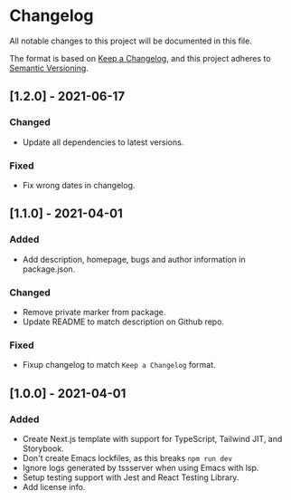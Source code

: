 # Changelog

All notable changes to this project will be documented in this file.

The format is based on [Keep a Changelog](https://keepachangelog.com/en/1.0.0/),
and this project adheres to [Semantic Versioning](https://semver.org/spec/v2.0.0.html).

## [1.2.0] - 2021-06-17

### Changed

- Update all dependencies to latest versions.

### Fixed

- Fix wrong dates in changelog.

## [1.1.0] - 2021-04-01

### Added

- Add description, homepage, bugs and author information in package.json.

### Changed

- Remove private marker from package.
- Update README to match description on Github repo.

### Fixed

- Fixup changelog to match `Keep a Changelog` format.

## [1.0.0] - 2021-04-01

### Added

- Create Next.js template with support for TypeScript, Tailwind JIT, and Storybook.
- Don't create Emacs lockfiles, as this breaks `npm run dev`
- Ignore logs generated by tssserver when using Emacs with lsp.
- Setup testing support with Jest and React Testing Library.
- Add license info.
